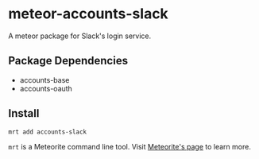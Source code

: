 meteor-accounts-slack
============================

A meteor package for Slack's login service.

Package Dependencies
----------------------

* accounts-base
* accounts-oauth

Install
-----------
```
mrt add accounts-slack
```

```mrt``` is a Meteorite command line tool. Visit [Meteorite's page](http://oortcloud.github.com/meteorite/) to learn more.
